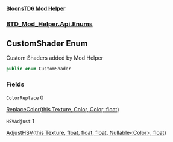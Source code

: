 #### [BloonsTD6 Mod Helper](README.md 'README')
### [BTD_Mod_Helper.Api.Enums](README.md#BTD_Mod_Helper.Api.Enums 'BTD_Mod_Helper.Api.Enums')

## CustomShader Enum

Custom Shaders added by Mod Helper

```csharp
public enum CustomShader
```
### Fields

<a name='BTD_Mod_Helper.Api.Enums.CustomShader.ColorReplace'></a>

`ColorReplace` 0

[ReplaceColor(this Texture, Color, Color, float)](BTD_Mod_Helper.Extensions.Texture2DExt.md#BTD_Mod_Helper.Extensions.Texture2DExt.ReplaceColor(thisTexture,Color,Color,float) 'BTD_Mod_Helper.Extensions.Texture2DExt.ReplaceColor(this Texture, Color, Color, float)')

<a name='BTD_Mod_Helper.Api.Enums.CustomShader.HSVAdjust'></a>

`HSVAdjust` 1

[AdjustHSV(this Texture, float, float, float, Nullable&lt;Color&gt;, float)](BTD_Mod_Helper.Extensions.Texture2DExt.md#BTD_Mod_Helper.Extensions.Texture2DExt.AdjustHSV(thisTexture,float,float,float,System.Nullable_Color_,float) 'BTD_Mod_Helper.Extensions.Texture2DExt.AdjustHSV(this Texture, float, float, float, System.Nullable<Color>, float)')